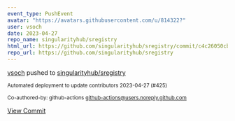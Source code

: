 ```yaml
---
event_type: PushEvent
avatar: "https://avatars.githubusercontent.com/u/814322?"
user: vsoch
date: 2023-04-27
repo_name: singularityhub/sregistry
html_url: https://github.com/singularityhub/sregistry/commit/c4c26050cb467932661409fae94a621c7b159d76
repo_url: https://github.com/singularityhub/sregistry
---
```


<a href='https://github.com/vsoch' target='_blank'>vsoch</a> pushed to <a href='https://github.com/singularityhub/sregistry' target='_blank'>singularityhub/sregistry</a>

<small>Automated deployment to update contributors 2023-04-27 (#425)

Co-authored-by: github-actions <github-actions@users.noreply.github.com></small>

<a href='https://github.com/singularityhub/sregistry/commit/c4c26050cb467932661409fae94a621c7b159d76' target='_blank'>View Commit</a>